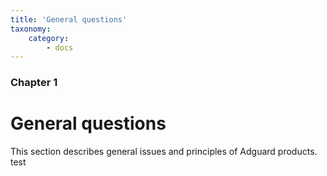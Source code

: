 ```yaml
---
title: 'General questions'
taxonomy:
    category:
        - docs
---
```


### Chapter 1

# General questions

This section describes general issues and principles of Adguard products.
test
